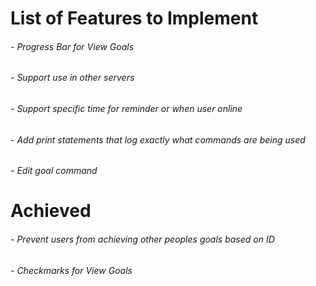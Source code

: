 # List of Features to Implement
###### - Progress Bar for View Goals
###### - Support use in other servers
###### - Support specific time for reminder or when user online
###### - Add print statements that log exactly what commands are being used
###### - Edit goal command

# Achieved
###### - Prevent users from achieving other peoples goals based on ID
###### - Checkmarks for View Goals
